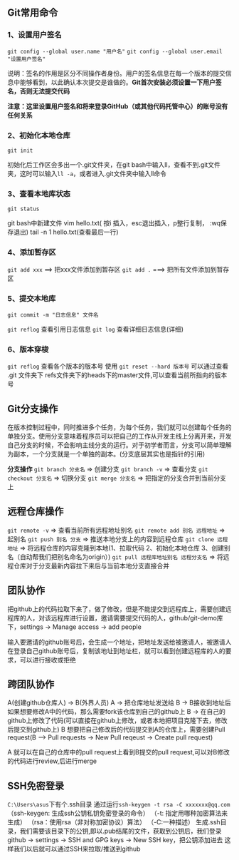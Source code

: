 ## Git常用命令

### 1、设置用户签名
`git config --global user.name "用户名"`
`git config --global user.email "设置用户签名"`

说明：签名的作用是区分不同操作者身份。用户的签名信息在每一个版本的提交信息中能够看到，以此确认本次提交是谁做的。**Git首次安装必须设置一下用户签名，否则无法提交代码**

**注意：这里设置用户签名和将来登录GitHub（或其他代码托管中心）的账号没有任何关系**

### 2、初始化本地仓库
`git init`

初始化后工作区会多出一个.git文件夹，在git bash中输入ll，查看不到.git文件夹，这时可以输入`ll -a`，或者进入.git文件夹中输入ll命令

### 3、查看本地库状态
`git status`

git bash中新建文件
vim hello.txt( 按i 插入，esc退出插入，p整行复制， :wq保存退出)
tail -n 1 hello.txt(查看最后一行)

### 4、添加暂存区
`git add xxx` ==> 把xxx文件添加到暂存区
`git add .` ===> 把所有文件添加到暂存区

### 5、提交本地库
`git commit -m "日志信息" 文件名`

`git reflog` 查看引用日志信息
`git log` 查看详细日志信息(详细)

### 6、版本穿梭
`git reflog` 查看各个版本的版本号
使用 `git reset --hard 版本号`
可以通过查看 .git 文件夹下 refs文件夹下的heads下的master文件,可以查看当前所指向的版本号


## Git分支操作
在版本控制过程中，同时推进多个任务，为每个任务，我们就可以创建每个任务的单独分支。使用分支意味着程序员可以把自己的工作从开发主线上分离开来，开发自己分支的时候，不会影响主线分支的运行。对于初学者而言，分支可以简单理解为副本，一个分支就是一个单独的副本。(分支底层其实也是指针的引用)

**分支操作**
`git branch 分支名`  =>  创建分支
`git branch -v`  => 查看分支
`git checkout 分支名` => 切换分支
`git merge 分支名` => 把指定的分支合并到当前分支上


## 远程仓库操作
`git remote -v`  =>  查看当前所有远程地址别名
`git remote add 别名 远程地址`  =>  起别名
`git push 别名 分支`  =>  推送本地分支上的内容到远程仓库
`git clone 远程地址`  => 将远程仓库的内容克隆到本地(1、拉取代码 2、初始化本地仓库 3、创建别名（自动帮我们把别名命名为origin）)
`git pull 远程库地址别名 远程分支名` => 将远程仓库对于分支最新内容拉下来后与当前本地分支直接合并

## 团队协作
把github上的代码拉取下来了，做了修改，但是不能提交到远程库上，需要创建远程库的人，对该远程库进行设置，邀请需要提交代码的人，github/git-demo库下，settings -> Manage access -> add people

输入要邀请的github账号后，会生成一个地址，把地址发送给被邀请人，被邀请人在登录自己github账号后，复制该地址到地址栏，就可以看到创建远程库的人的要求，可以进行接收或拒绝

## 跨团队协作
A(创建github仓库人) -> B(外界人员)
A -> 把仓库地址发送给 B -> B接收到地址后 如果想要修改A中的代码，那么需要fork该仓库到自己的github上
B -> 在自己的github上修改了代码(可以直接在github上修改，或者本地把项目克隆下去，修改后提交到github上)
B 想要把自己修改后的代码提交到A的仓库上，需要创建Pull request(B --> Pull requests -> New Pull reqeust -> Create pull request)

A 就可以在自己的仓库中的pull request上看到B提交的pull request,可以对B修改的代码进行review,后进行merge

## SSH免密登录
`C:\Users\asus`下有个.ssh目录
通过运行`ssh-keygen -t rsa -C xxxxxxx@qq.com`
（ssh-keygen: 生成ssh公钥私钥免密登录的命令）
（-t: 指定用哪种加密算法来生成）
（rsa：使用rsa（非对称加密协议）算法）
（-C:一种描述）
生成.ssh目录，我们需要该目录下的公钥,即以.pub结尾的文件，获取到公钥后，我们登录github -> settings -> SSH and GPG keys -> New SSH key，把公钥添加进去
 这样我们以后就可以通过SSH来拉取/推送到github
